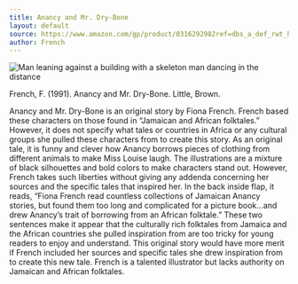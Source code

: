 ```yaml
---
title: Anancy and Mr. Dry-Bone
layout: default
source: https://www.amazon.com/gp/product/0316292982ref=dbs_a_def_rwt_hsch_vapi_taft_p1_i4
author: French
---
```

<div class="summary left"><img src="{{"/assets/images/anancy.jpg" | relative_url}}" alt="Man leaning against a building with a skeleton man dancing in the distance">

<p>French, F. (1991). Anancy and Mr. Dry-Bone. Little, Brown.</p>

<p>Anancy and Mr. Dry-Bone is an original story by Fiona French. French based these characters on those found in “Jamaican and African folktales.” However, it does not specify what tales or countries in Africa or any cultural groups she pulled these characters from to create this story. As an original tale, it is funny and clever how Anancy borrows pieces of clothing from different animals to make Miss Louise laugh. The illustrations are a mixture of black silhouettes and bold colors to make characters stand out. However, French takes such liberties without giving any addenda concerning her sources and the specific tales that inspired her. In the back inside flap, it reads, “Fiona French read countless collections of Jamaican Anancy stories, but found them too long and complicated for a picture book…and drew Anancy’s trait of borrowing from an African folktale.” These two sentences make it appear that the culturally rich folktales from Jamaica and the African countries she pulled inspiration from are too tricky for young readers to enjoy and understand. This original story would have more merit if French included her sources and specific tales she drew inspiration from to create this new tale. French is a talented illustrator but lacks authority on Jamaican and African folktales.</p>
</div>
